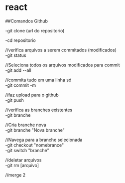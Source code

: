 # react

##Comandos Github  

-git clone (url do repositorio)  

-cd repositorio  

//verifica arquivos a serem commitados (modificados)  
-git status 

//Seleciona todos os arquivos modificados para commit  
-git add --all  

//commita tudo em uma linha só  
-git commit -m  

//faz upload para o github  
-git push  

//verifica as branches existentes  
-git branche  

//Cria branche nova  
-git branche "Nova branche"  

//Navega para a branche selecionada  
-git checkout "nomebrance"  
-git switch "branche"  

//deletar arquivos  
-git rm [arquivo]  

//merge 2
